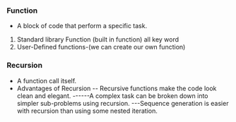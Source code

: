 ### Function
- A block of code that perform a specific task.
1. Standard library Function (built in function) all key word
2. User-Defined functions-(we can create our own function)
### Recursion
- A function call itself.
- Advantages of Recursion -- Recursive functions make the code look clean and elegant.
					------A complex task can be broken down into simpler sub-problems using recursion.
					---Sequence generation is easier with recursion than using some nested iteration.